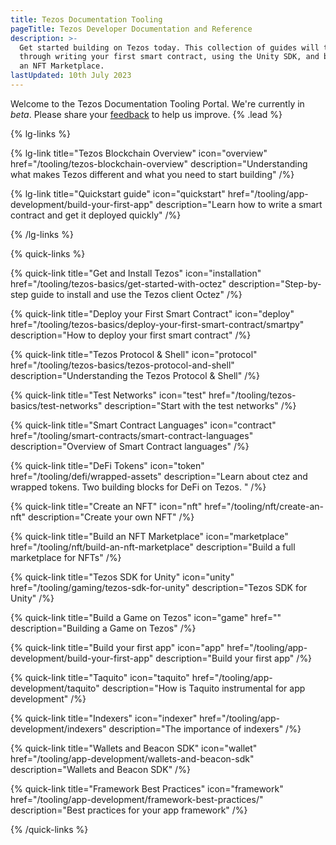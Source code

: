 ```yaml
---
title: Tezos Documentation Tooling
pageTitle: Tezos Developer Documentation and Reference
description: >-
  Get started building on Tezos today. This collection of guides will take you
  through writing your first smart contract, using the Unity SDK, and building
  an NFT Marketplace.
lastUpdated: 10th July 2023
---
```


Welcome to the Tezos Documentation Tooling Portal. We're currently in _beta_. Please share your [feedback](https://github.com/trilitech/tezos-developer-docs/issues/new/choose) to help us improve. {% .lead %}

{% lg-links %}

{% lg-link title="Tezos Blockchain Overview" icon="overview" href="/tooling/tezos-blockchain-overview" description="Understanding what makes Tezos different and what you need to start building" /%}

{% lg-link title="Quickstart guide" icon="quickstart" href="/tooling/app-development/build-your-first-app" description="Learn how to write a smart contract and get it deployed quickly" /%}

{% /lg-links %}

{% quick-links %}

{% quick-link title="Get and Install Tezos" icon="installation" href="/tooling/tezos-basics/get-started-with-octez" description="Step-by-step guide to install and use the Tezos client Octez" /%}

{% quick-link title="Deploy your First Smart Contract" icon="deploy" href="/tooling/tezos-basics/deploy-your-first-smart-contract/smartpy" description="How to deploy your first smart contract" /%}

{% quick-link title="Tezos Protocol & Shell" icon="protocol" href="/tooling/tezos-basics/tezos-protocol-and-shell" description="Understanding the Tezos Protocol & Shell" /%}

{% quick-link title="Test Networks" icon="test" href="/tooling/tezos-basics/test-networks" description="Start with the test networks" /%}

{% quick-link title="Smart Contract Languages" icon="contract" href="/tooling/smart-contracts/smart-contract-languages" description="Overview of Smart Contract languages" /%}

{% quick-link title="DeFi Tokens" icon="token" href="/tooling/defi/wrapped-assets" description="Learn about ctez and wrapped tokens. Two building blocks for DeFi on Tezos. " /%}

{% quick-link title="Create an NFT" icon="nft" href="/tooling/nft/create-an-nft" description="Create your own NFT" /%}

{% quick-link title="Build an NFT Marketplace" icon="marketplace" href="/tooling/nft/build-an-nft-marketplace" description="Build a full marketplace for NFTs" /%}

{% quick-link title="Tezos SDK for Unity" icon="unity" href="/tooling/gaming/tezos-sdk-for-unity" description="Tezos SDK for Unity" /%}

{% quick-link title="Build a Game on Tezos" icon="game" href="" description="Building a Game on Tezos" /%}

{% quick-link title="Build your first app" icon="app" href="/tooling/app-development/build-your-first-app" description="Build your first app" /%}

{% quick-link title="Taquito" icon="taquito" href="/tooling/app-development/taquito" description="How is Taquito instrumental for app development" /%}

{% quick-link title="Indexers" icon="indexer" href="/tooling/app-development/indexers" description="The importance of indexers" /%}

{% quick-link title="Wallets and Beacon SDK" icon="wallet" href="/tooling/app-development/wallets-and-beacon-sdk" description="Wallets and Beacon SDK" /%}

{% quick-link title="Framework Best Practices" icon="framework" href="/tooling/app-development/framework-best-practices/" description="Best practices for your app framework" /%}

{% /quick-links %}
